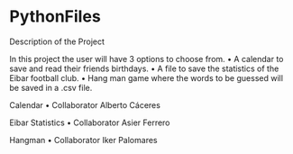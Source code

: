 # PythonFiles

Description of the Project

In this project the user will have 3 options to choose from.
•	A calendar to save and read their friends birthdays.
•	A file to save the statistics of the Eibar football club.
•	Hang man game where the words to be guessed will be saved in a .csv file.

Calendar
•	Collaborator Alberto Cáceres

Eibar Statistics
•	Collaborator Asier Ferrero

Hangman
•	Collaborator Iker Palomares
